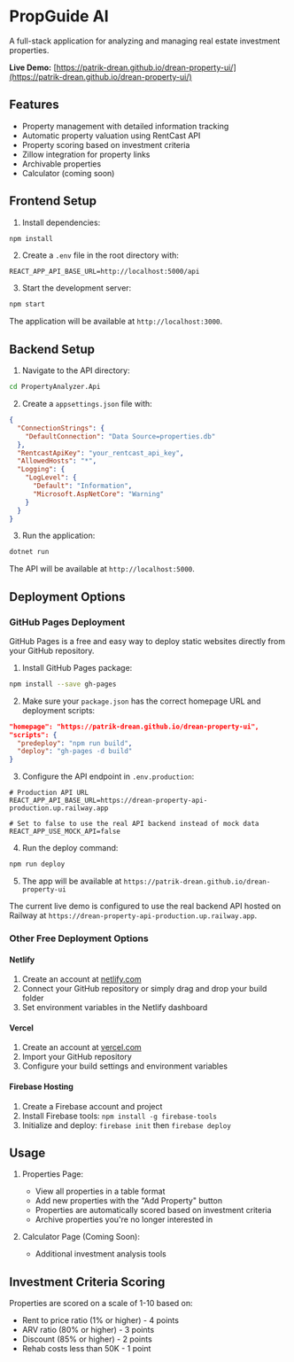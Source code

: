 # PropGuide AI

A full-stack application for analyzing and managing real estate investment properties.

**Live Demo:** [https://patrik-drean.github.io/drean-property-ui/](https://patrik-drean.github.io/drean-property-ui/)

## Features

- Property management with detailed information tracking
- Automatic property valuation using RentCast API
- Property scoring based on investment criteria
- Zillow integration for property links
- Archivable properties
- Calculator (coming soon)

## Frontend Setup

1. Install dependencies:
```bash
npm install
```

2. Create a `.env` file in the root directory with:
```
REACT_APP_API_BASE_URL=http://localhost:5000/api
```

3. Start the development server:
```bash
npm start
```

The application will be available at `http://localhost:3000`.

## Backend Setup

1. Navigate to the API directory:
```bash
cd PropertyAnalyzer.Api
```

2. Create a `appsettings.json` file with:
```json
{
  "ConnectionStrings": {
    "DefaultConnection": "Data Source=properties.db"
  },
  "RentcastApiKey": "your_rentcast_api_key",
  "AllowedHosts": "*",
  "Logging": {
    "LogLevel": {
      "Default": "Information",
      "Microsoft.AspNetCore": "Warning"
    }
  }
}
```

3. Run the application:
```bash
dotnet run
```

The API will be available at `http://localhost:5000`.

## Deployment Options

### GitHub Pages Deployment

GitHub Pages is a free and easy way to deploy static websites directly from your GitHub repository.

1. Install GitHub Pages package:
```bash
npm install --save gh-pages
```

2. Make sure your `package.json` has the correct homepage URL and deployment scripts:
```json
"homepage": "https://patrik-drean.github.io/drean-property-ui",
"scripts": {
  "predeploy": "npm run build",
  "deploy": "gh-pages -d build"
}
```

3. Configure the API endpoint in `.env.production`:
```
# Production API URL
REACT_APP_API_BASE_URL=https://drean-property-api-production.up.railway.app

# Set to false to use the real API backend instead of mock data
REACT_APP_USE_MOCK_API=false
```

4. Run the deploy command:
```bash
npm run deploy
```

5. The app will be available at `https://patrik-drean.github.io/drean-property-ui`

The current live demo is configured to use the real backend API hosted on Railway at `https://drean-property-api-production.up.railway.app`.

### Other Free Deployment Options

#### Netlify
1. Create an account at [netlify.com](https://www.netlify.com/)
2. Connect your GitHub repository or simply drag and drop your build folder
3. Set environment variables in the Netlify dashboard

#### Vercel
1. Create an account at [vercel.com](https://vercel.com/)
2. Import your GitHub repository 
3. Configure your build settings and environment variables

#### Firebase Hosting
1. Create a Firebase account and project
2. Install Firebase tools: `npm install -g firebase-tools`
3. Initialize and deploy: `firebase init` then `firebase deploy`

## Usage

1. Properties Page:
   - View all properties in a table format
   - Add new properties with the "Add Property" button
   - Properties are automatically scored based on investment criteria
   - Archive properties you're no longer interested in

2. Calculator Page (Coming Soon):
   - Additional investment analysis tools

## Investment Criteria Scoring

Properties are scored on a scale of 1-10 based on:
- Rent to price ratio (1% or higher) - 4 points
- ARV ratio (80% or higher) - 3 points
- Discount (85% or higher) - 2 points
- Rehab costs less than 50K - 1 point
